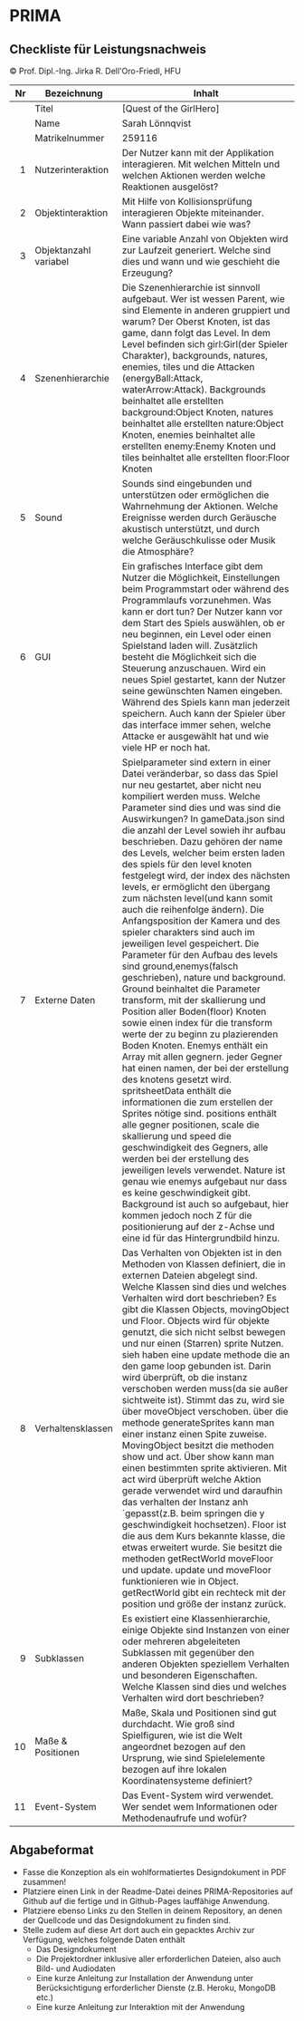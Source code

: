 # PRIMA

## Checkliste für Leistungsnachweis
© Prof. Dipl.-Ing. Jirka R. Dell'Oro-Friedl, HFU

| Nr | Bezeichnung           | Inhalt                                                                                                                                                                                                                                                                         |
|---:|-----------------------|--------------------------------------------------------------------------------------------------------------------------------------------------------------------------------------------------------------------------------------------------------------------------------|
|    | Titel                 | [Quest of the GirlHero]
|    | Name                  | Sarah Lönnqvist
|    | Matrikelnummer        | 259116
|  1 | Nutzerinteraktion     | Der Nutzer kann mit der Applikation interagieren. Mit welchen Mitteln und welchen Aktionen werden welche Reaktionen ausgelöst?                                                                                                                                                 |
|  2 | Objektinteraktion     | Mit Hilfe von Kollisionsprüfung interagieren Objekte miteinander. Wann passiert dabei wie was?                                                                                                                                                                                 |
|  3 | Objektanzahl variabel | Eine variable Anzahl von Objekten wird zur Laufzeit generiert. Welche sind dies und wann und wie geschieht die Erzeugung?                                                                                                                                                      |
|  4 | Szenenhierarchie      | Die Szenenhierarchie ist sinnvoll aufgebaut. Wer ist wessen Parent, wie sind Elemente in anderen gruppiert und warum? Der Oberst Knoten, ist das game, dann folgt das Level. In dem Level befinden sich girl:Girl(der Spieler Charakter), backgrounds, natures, enemies, tiles und die Attacken (energyBall:Attack, waterArrow:Attack). Backgrounds beinhaltet alle erstellten background:Object Knoten, natures beinhaltet alle erstellten nature:Object Knoten, enemies beinhaltet alle erstellten enemy:Enemy Knoten und tiles beinhaltet alle erstellten floor:Floor Knoten                                                                                                            |
|  5 | Sound                 | Sounds sind eingebunden und unterstützen oder ermöglichen die Wahrnehmung der Aktionen. Welche Ereignisse werden durch Geräusche akustisch unterstützt, und durch welche Geräuschkulisse oder Musik die Atmosphäre?                                                            |
|  6 | GUI                   | Ein grafisches Interface gibt dem Nutzer die Möglichkeit, Einstellungen beim Programmstart oder während des Programmlaufs vorzunehmen. Was kann er dort tun? Der Nutzer kann vor dem Start des Spiels auswählen, ob er neu beginnen, ein Level oder einen Spielstand laden will. Zusätzlich besteht die Möglichkeit sich die Steuerung anzuschauen. Wird ein neues Spiel gestartet, kann der Nutzer seine gewünschten Namen eingeben. Während des Spiels kann man jederzeit speichern. Auch kann der Spieler über das interface immer sehen, welche Attacke er ausgewählt hat und wie viele HP er noch hat. |
|  7 | Externe Daten         | Spielparameter sind extern in einer Datei veränderbar, so dass das Spiel nur neu gestartet, aber nicht neu kompiliert werden muss. Welche Parameter sind dies und was sind die Auswirkungen? In gameData.json sind die anzahl der Level sowieh ihr aufbau beschrieben. Dazu gehören der name des Levels, welcher beim ersten laden des spiels für den level knoten festgelegt wird, der index des nächsten levels, er ermöglicht den übergang zum nächsten level(und kann somit auch die reihenfolge ändern). Die Anfangsposition der Kamera und des spieler charakters sind auch im jeweiligen level gespeichert. Die Parameter für den Aufbau des levels sind ground,enemys(falsch geschrieben), nature und background. Ground beinhaltet die Parameter transform, mit der skallierung und Position aller Boden(floor) Knoten sowie einen index für die transform werte der zu beginn zu plazierenden Boden Knoten. Enemys enthält ein Array mit allen gegnern. jeder Gegner hat einen namen, der bei der erstellung des knotens gesetzt wird. spritsheetData enthält die informationen die zum erstellen der Sprites nötige sind. positions enthält alle gegner positionen, scale die skallierung und speed die geschwindigkeit des Gegners, alle werden bei der erstellung des jeweiligen levels verwendet. Nature ist genau wie enemys aufgebaut nur dass es keine geschwindigkeit gibt. Background ist auch so aufgebaut, hier kommen jedoch noch Z für die positionierung auf der z-Achse und eine id für das Hintergrundbild hinzu.                                                                                  |
|  8 | Verhaltensklassen     | Das Verhalten von Objekten ist in den Methoden von Klassen definiert, die in externen Dateien abgelegt sind. Welche Klassen sind dies und welches Verhalten wird dort beschrieben? Es gibt die Klassen Objects, movingObject und Floor. Objects wird für objekte genutzt, die sich nicht selbst bewegen und nur einen (Starren) sprite Nutzen. sieh haben eine update methode die an den game loop gebunden ist. Darin wird überprüft, ob die instanz verschoben werden muss(da sie außer sichtweite ist). Stimmt das zu, wird sie über moveObject verschoben. über die methode generateSprites kann man einer instanz einen Spite zuweise. MovingObject besitzt die methoden show und act. Über show kann man einen bestimmten sprite aktivieren. Mit act wird überprüft welche Aktion gerade verwendet wird und daraufhin das verhalten der Instanz anh´gepasst(z.B. beim springen die y geschwindigkeit hochsetzen).  Floor ist die aus dem Kurs bekannte klasse, die etwas erweitert wurde. Sie besitzt die methoden getRectWorld moveFloor und update. update und moveFloor funktionieren wie in Object. getRectWorld gibt ein rechteck mit der position und größe der instanz zurück.                                                                                    |
|  9 | Subklassen            | Es existiert eine Klassenhierarchie, einige Objekte sind Instanzen von einer oder mehreren abgeleiteten Subklassen mit gegenüber den anderen Objekten speziellem Verhalten und besonderen Eigenschaften. Welche Klassen sind dies und welches Verhalten wird dort beschrieben? |
| 10 | Maße & Positionen     | Maße, Skala und Positionen sind gut durchdacht. Wie groß sind Spielfiguren, wie ist die Welt angeordnet bezogen auf den Ursprung, wie sind Spielelemente bezogen auf ihre lokalen Koordinatensysteme definiert?                                                                |
| 11 | Event-System          | Das Event-System wird verwendet. Wer sendet wem Informationen oder Methodenaufrufe und wofür?                                                                                                                                                                                  |

## Abgabeformat
* Fasse die Konzeption als ein wohlformatiertes Designdokument in PDF zusammen!
* Platziere einen Link in der Readme-Datei deines PRIMA-Repositories auf Github auf die fertige und in Github-Pages lauffähige Anwendung.
* Platziere ebenso Links zu den Stellen in deinem Repository, an denen der Quellcode und das Designdokument zu finden sind.
* Stelle zudem auf diese Art dort auch ein gepacktes Archiv zur Verfügung, welches folgende Daten enthält
  * Das Designdokument 
  * Die Projektordner inklusive aller erforderlichen Dateien, also auch Bild- und Audiodaten
  * Eine kurze Anleitung zur Installation der Anwendung unter Berücksichtigung erforderlicher Dienste (z.B. Heroku, MongoDB etc.) 
  * Eine kurze Anleitung zur Interaktion mit der Anwendung

